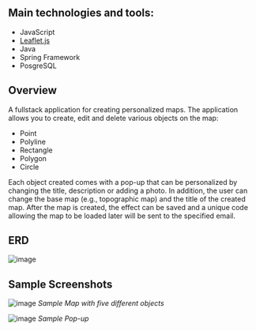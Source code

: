 ## Main technologies and tools:
- JavaScript
- [Leaflet.js](https://leafletjs.com/)
- Java
- Spring Framework
- PosgreSQL

## Overview
A fullstack application for creating personalized maps. The application allows you to create, edit and delete various objects on the map:
- Point
- Polyline
- Rectangle
- Polygon
- Circle

Each object created comes with a pop-up that can be personalized by changing the title, description or adding a photo.
In addition, the user can change the base map (e.g., topographic map) and the title of the created map. After the map is created, the effect can be saved and a unique code allowing the map to be loaded later will be sent to the specified email.

## ERD

![image](https://user-images.githubusercontent.com/62467906/228569840-f42cadcb-8b8a-4093-9923-8d1c193c9030.png)

## Sample Screenshots

![image](https://user-images.githubusercontent.com/62467906/228898083-2028216c-0b16-4531-96ab-64be1e4b0d4f.png)
*Sample Map with five different objects*


![image](https://user-images.githubusercontent.com/62467906/228897630-ed4c9de2-5238-45de-90e0-ee22b85d66b0.png)
*Sample Pop-up*
